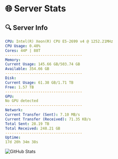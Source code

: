 # 🌐 Server Stats
## 🔍 Server Info
```yaml
CPU: Intel(R) Xeon(R) CPU E5-2699 v4 @ 1252.21MHz
CPU Usage: 0.40%
Cores: 44P | 88T
-----------------------------------
Memory:
Current Usage: 145.66 GB/503.74 GB
Available: 354.66 GB
-----------------------------------
Disk:
Current Usage: 61.38 GB/1.71 TB
Free: 1.57 TB
-----------------------------------
GPU:
No GPU detected
-----------------------------------
Network:
Current Transfer (Sent): 7.10 MB/s
Current Transfer (Received): 71.35 KB/s
Total Sent: 28.19 TB
Total Received: 248.21 GB
-----------------------------------
Uptime:
17d 20h 34m 38s
```
![GitHub Stats](https://img.shields.io/badge/Updated-2025-03-25_17:57:27-blue)